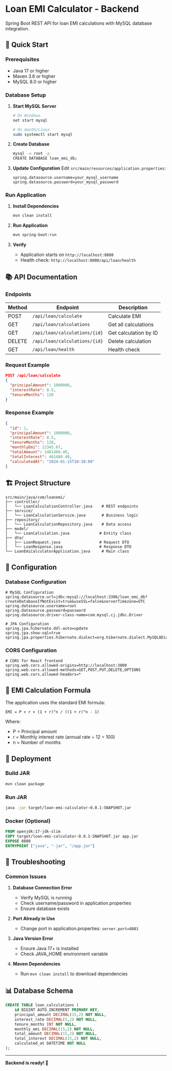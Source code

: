 # Loan EMI Calculator - Backend

Spring Boot REST API for loan EMI calculations with MySQL database integration.

## 🚀 Quick Start

### Prerequisites
- Java 17 or higher
- Maven 3.6 or higher
- MySQL 8.0 or higher

### Database Setup

1. **Start MySQL Server**
   ```bash
   # On Windows
   net start mysql
   
   # On macOS/Linux
   sudo systemctl start mysql
   ```

2. **Create Database**
   ```bash
   mysql -u root -p
   CREATE DATABASE loan_emi_db;
   ```

3. **Update Configuration**
   Edit `src/main/resources/application.properties`:
   ```properties
   spring.datasource.username=your_mysql_username
   spring.datasource.password=your_mysql_password
   ```

### Run Application

1. **Install Dependencies**
   ```bash
   mvn clean install
   ```

2. **Run Application**
   ```bash
   mvn spring-boot:run
   ```

3. **Verify**
   - Application starts on `http://localhost:8080`
   - Health check: `http://localhost:8080/api/loan/health`

## 📚 API Documentation

### Endpoints

| Method | Endpoint | Description |
|--------|----------|-------------|
| POST | `/api/loan/calculate` | Calculate EMI |
| GET | `/api/loan/calculations` | Get all calculations |
| GET | `/api/loan/calculations/{id}` | Get calculation by ID |
| DELETE | `/api/loan/calculations/{id}` | Delete calculation |
| GET | `/api/loan/health` | Health check |

### Request Example
```json
POST /api/loan/calculate
{
  "principalAmount": 1000000,
  "interestRate": 8.5,
  "tenureMonths": 120
}
```

### Response Example
```json
{
  "id": 1,
  "principalAmount": 1000000,
  "interestRate": 8.5,
  "tenureMonths": 120,
  "monthlyEmi": 12345.67,
  "totalAmount": 1481480.40,
  "totalInterest": 481480.40,
  "calculatedAt": "2024-01-15T10:30:00"
}
```

## 🏗️ Project Structure

```
src/main/java/com/loanemi/
├── controller/
│   └── LoanCalculationController.java    # REST endpoints
├── service/
│   └── LoanCalculationService.java       # Business logic
├── repository/
│   └── LoanCalculationRepository.java    # Data access
├── model/
│   └── LoanCalculation.java             # Entity class
├── dto/
│   ├── LoanRequest.java                 # Request DTO
│   └── LoanResponse.java                # Response DTO
└── LoanEmiCalculatorApplication.java     # Main class
```

## 🔧 Configuration

### Database Configuration
```properties
# MySQL Configuration
spring.datasource.url=jdbc:mysql://localhost:3306/loan_emi_db?createDatabaseIfNotExist=true&useSSL=false&serverTimezone=UTC
spring.datasource.username=root
spring.datasource.password=password
spring.datasource.driver-class-name=com.mysql.cj.jdbc.Driver

# JPA Configuration
spring.jpa.hibernate.ddl-auto=update
spring.jpa.show-sql=true
spring.jpa.properties.hibernate.dialect=org.hibernate.dialect.MySQL8Dialect
```

### CORS Configuration
```properties
# CORS for React frontend
spring.web.cors.allowed-origins=http://localhost:3000
spring.web.cors.allowed-methods=GET,POST,PUT,DELETE,OPTIONS
spring.web.cors.allowed-headers=*
```

## 🧮 EMI Calculation Formula

The application uses the standard EMI formula:
```
EMI = P × r × (1 + r)^n / ((1 + r)^n - 1)
```

Where:
- P = Principal amount
- r = Monthly interest rate (annual rate ÷ 12 ÷ 100)
- n = Number of months

## 🚀 Deployment

### Build JAR
```bash
mvn clean package
```

### Run JAR
```bash
java -jar target/loan-emi-calculator-0.0.1-SNAPSHOT.jar
```

### Docker (Optional)
```dockerfile
FROM openjdk:17-jdk-slim
COPY target/loan-emi-calculator-0.0.1-SNAPSHOT.jar app.jar
EXPOSE 8080
ENTRYPOINT ["java", "-jar", "/app.jar"]
```

## 🐛 Troubleshooting

### Common Issues

1. **Database Connection Error**
   - Verify MySQL is running
   - Check username/password in application.properties
   - Ensure database exists

2. **Port Already in Use**
   - Change port in application.properties: `server.port=8081`

3. **Java Version Error**
   - Ensure Java 17+ is installed
   - Check JAVA_HOME environment variable

4. **Maven Dependencies**
   - Run `mvn clean install` to download dependencies

## 📊 Database Schema

```sql
CREATE TABLE loan_calculations (
    id BIGINT AUTO_INCREMENT PRIMARY KEY,
    principal_amount DECIMAL(15,2) NOT NULL,
    interest_rate DECIMAL(5,2) NOT NULL,
    tenure_months INT NOT NULL,
    monthly_emi DECIMAL(15,2) NOT NULL,
    total_amount DECIMAL(15,2) NOT NULL,
    total_interest DECIMAL(15,2) NOT NULL,
    calculated_at DATETIME NOT NULL
);
```

---

**Backend is ready! 🚀** 
